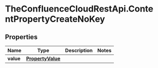 # TheConfluenceCloudRestApi.ContentPropertyCreateNoKey

## Properties
Name | Type | Description | Notes
------------ | ------------- | ------------- | -------------
**value** | [**PropertyValue**](PropertyValue.md) |  | 

